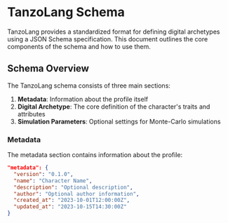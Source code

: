 # TanzoLang Schema

TanzoLang provides a standardized format for defining digital archetypes using a JSON Schema specification. This document outlines the core components of the schema and how to use them.

## Schema Overview

The TanzoLang schema consists of three main sections:

1. **Metadata**: Information about the profile itself
2. **Digital Archetype**: The core definition of the character's traits and attributes
3. **Simulation Parameters**: Optional settings for Monte-Carlo simulations

### Metadata

The metadata section contains information about the profile:

```json
"metadata": {
  "version": "0.1.0",
  "name": "Character Name",
  "description": "Optional description",
  "author": "Optional author information",
  "created_at": "2023-10-01T12:00:00Z",
  "updated_at": "2023-10-15T14:30:00Z"
}
